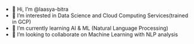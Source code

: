 - 👋 Hi, I’m @laasya-bitra
- 👀 I’m interested in Data Science and Cloud Computing Services(trained in GCP)
- 🌱 I’m currently learning AI & ML (Natural Language Processing)
- 💞️ I’m looking to collaborate on Machine Learning with NLP analysis

<!---
laasya-bitra/laasya-bitra is a ✨ special ✨ repository because its `README.md` (this file) appears on your GitHub profile.
You can click the Preview link to take a look at your changes.
--->
